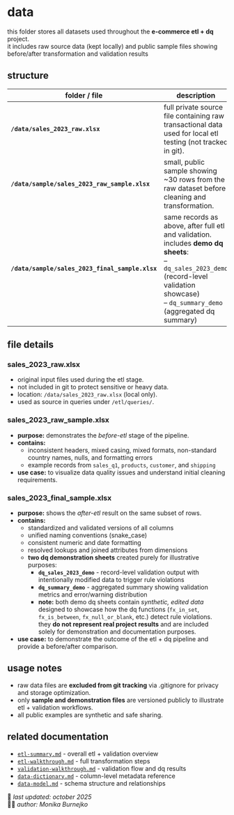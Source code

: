# data
this folder stores all datasets used throughout the **e-commerce etl + dq** project.  
it includes raw source data (kept locally) and public sample files showing before/after transformation and validation results

## structure
| folder / file | description |
|----------------|--------------|
| **`/data/sales_2023_raw.xlsx`** | full private source file containing raw transactional data used for local etl testing (not tracked in git). |
| **`/data/sample/sales_2023_raw_sample.xlsx`** | small, public sample showing ~30 rows from the raw dataset before cleaning and transformation. |
| **`/data/sample/sales_2023_final_sample.xlsx`** | same records as above, after full etl and validation. includes **demo dq sheets**:<br>– `dq_sales_2023_demo` (record-level validation showcase)<br>– `dq_summary_demo` (aggregated dq summary) | |

## file details
### sales_2023_raw.xlsx
- original input files used during the etl stage.  
- not included in git to protect sensitive or heavy data.  
- location: `/data/sales_2023_raw.xlsx` (local only).  
- used as source in queries under `/etl/queries/`.

### sales_2023_raw_sample.xlsx
- **purpose:** demonstrates the *before-etl* stage of the pipeline.  
- **contains:**  
  - inconsistent headers, mixed casing, mixed formats, non-standard country names, nulls, and formatting errors  
  - example records from `sales_q1`, `products`, `customer`, and `shipping`
- **use case:** to visualize data quality issues and understand initial cleaning requirements.

### sales_2023_final_sample.xlsx
- **purpose:** shows the *after-etl* result on the same subset of rows.  
- **contains:**  
  - standardized and validated versions of all columns  
  - unified naming conventions (snake_case)  
  - consistent numeric and date formatting  
  - resolved lookups and joined attributes from dimensions  
  - **two dq demonstration sheets** created purely for illustrative purposes:
    - **`dq_sales_2023_demo`** - record-level validation output with intentionally modified data to trigger rule violations  
    - **`dq_summary_demo`** - aggregated summary showing validation metrics and error/warning distribution  
    - **note:** both demo dq sheets contain *synthetic, edited data* designed to showcase how the dq functions (`fx_in_set`, `fx_is_between`, `fx_null_or_blank`, etc.) detect rule violations. <br>they **do not represent real project results** and are included solely for demonstration and documentation purposes.
- **use case:** to demonstrate the outcome of the etl + dq pipeline and provide a before/after comparison.

## usage notes
- raw data files are **excluded from git tracking** via .gitignore for privacy and storage optimization.  
- only **sample and demonstration files** are versioned publicly to illustrate etl + validation workflows.  
- all public examples are synthetic and safe sharing.

## related documentation
- [`etl-summary.md`](../docs/etl-summary.md) - overall etl + validation overview  
- [`etl-walkthrough.md`](../etl/etl-walkthrough.md) - full transformation steps  
- [`validation-walkthrough.md`](../validation/validation-walkthrough.md) - validation flow and dq results  
- [`data-dictionary.md`](../docs/data-dictionary.md) - column-level metadata reference  
- [`data-model.md`](../docs/data-model.md) - schema structure and relationships  

📅 *last updated: october 2025*  
👩‍💻 *author: Monika Burnejko*
